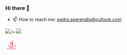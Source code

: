 ### Hi there 👋
- 📫 How to reach me: pedro.sperendio@outlook.com

<picture>
  <source
    height=170 align="" srcset="https://github-readme-stats.vercel.app/api?username=sperendiopedro&show_icons=true&theme=radical"
    media="(prefers-color-scheme: light)"
  />
  <source
    srcset="https://github-readme-stats.vercel.app/api?username=sperendiopedro&show_icons=true"
    media="(prefers-color-scheme: light), (prefers-color-scheme: no-preference)"
  />
  <img src="https://github-readme-stats.vercel.app/api?username=sperendiopedro&show_icons=true&theme=radical"
    
    />
</picture>
<a href="https://github.com/sperendiopedro/convoychat">
  <img height=170 align="" src="https://github-readme-stats.vercel.app/api/top-langs?username=sperendiopedro&layout=compact&langs_count=8&card_width=200&theme=radical" />
</a>
<div style="display: inline_block"><br>
  <img align="center" alt="Java" height="30" width="40" src="https://raw.githubusercontent.com/devicons/devicon/master/icons/java/java-plain.svg">
</div>
